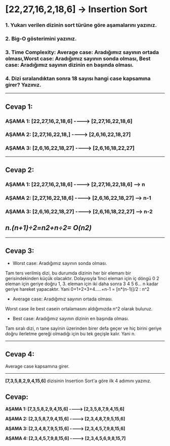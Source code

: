 # **[22,27,16,2,18,6] -> Insertion Sort**
### 1.	Yukarı verilen dizinin sort türüne göre aşamalarını yazınız.
### 2.	Big-O gösterimini yazınız.
### 3.	Time Complexity: Average case: Aradığımız sayının ortada olması,Worst case: Aradığımız sayının sonda olması, Best case: Aradığımız sayının dizinin en başında olması.
### 4.	Dizi sıralandıktan sonra 18 sayısı hangi case kapsamına girer? Yazınız.

---

## **Cevap 1:**
### **AŞAMA 1: [22,27,16,2,18,6] ----> [2,27,16,22,18,6]**
### **AŞAMA 2: [2,27,16,22,18,] ----> [2,6,16,22,18,27]**
### **AŞAMA 3: [2,6,16,22,18,27] ----> [2,6,16,18,22,27]**

---

## **Cevap 2:**
### **AŞAMA 1: [22,27,16,2,18,6] ----> [2,27,16,22,18,6] --> n**
### **AŞAMA 2: [2,27,16,22,18,6] ----> [2,6,16,22,18,27] --> n-1**
### **AŞAMA 3: [2,6,16,22,18,27] ----> [2,6,16,18,22,27] --> n-2**
## ***n.(n+1)÷2=n2+n÷2= O(n2)***

---

## **Cevap 3:**
* Worst case: Aradığımız sayının sonda olması.

Tam ters verilmiş dizi, bu durumda dizinin her bir elemanı bir gerisindekinden küçük olacaktır. Dolayısıyla 1inci eleman için iç döngü 0 2 eleman için geriye doğru 1, 3. eleman için iki daha sonra 3 4 5 6… n kadar geriye hareket yapacaktır. Yani 0+1+2+3+4…..+n-1 = [n*(n-1)]/2 : n^2

* Average case: Aradığımız sayının ortada olması.

Worst case ile best casein ortalamasını aldığımızda n^2 olarak buluruz.
* Best case: Aradığımız sayının dizinin en başında olması.

Tam sıralı dizi, n tane sayinin üzerinden birer defa geçer ve hiç birini geriye doğru ilerletme gereği 
olmadığı için bu tek geçişle kalır. Yani n.

---

## **Cevap 4:**
Average case kapsamına girer.

---

**[7,3,5,8,2,9,4,15,6]** dizisinin Insertion Sort'a göre ilk 4 adımını yazınız.

## **Cevap:**

**AŞAMA 1: [7,3,5,8,2,9,4,15,6] ----> [2,3,5,8,7,9,4,15,6]**

**AŞAMA 2: [2,3,5,8,7,9,4,15,6] ----> [2,3,4,8,7,9,5,15,6]**

**AŞAMA 3: [2,3,4,8,7,9,5,15,6] ----> [2,3,4,5,7,9,8,15,6]**

**AŞAMA 4: [2,3,4,5,7,9,8,15,6] ----> [2,3,4,5,6,9,8,15,7]**